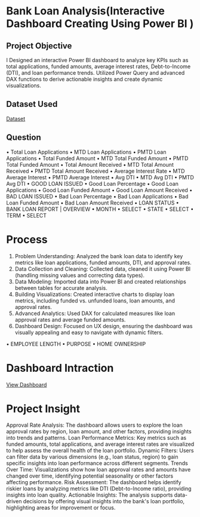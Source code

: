 # Bank Loan Analysis(Interactive Dashboard Creating Using Power BI )

## Project Objective
I Designed an interactive Power BI dashboard to analyze key KPIs such as total applications, funded amounts, average interest rates, Debt-to-Income (DTI), and loan performance trends. Utilized Power Query and advanced DAX functions to derive actionable insights and create dynamic visualizations.

## Dataset Used
<a href="https://github.com/Aklakh123/Bank-Loan-Ananlysis-Dashboard/blob/main/financial_loan%20(1).csv">Dataset</a>

## Question
•	Total Loan Applications 
•	MTD Loan Applications 
•	PMTD Loan Applications
•	Total Funded Amount 
•	MTD Total Funded Amount
•	PMTD Total Funded Amount
•	Total Amount Received
•	MTD Total Amount Received
•	PMTD Total Amount Received
•	Average Interest Rate
•	MTD Average Interest
•	PMTD Average Interest
•	Avg DTI
•	MTD Avg DTI
•	PMTD Avg DTI
•	GOOD LOAN ISSUED
•	Good Loan Percentage
•	Good Loan Applications
•	Good Loan Funded Amount
•	Good Loan Amount Received
•	BAD LOAN ISSUED
•	Bad Loan Percentage 
•	Bad Loan Applications 
•	Bad Loan Funded Amount 
•	Bad Loan Amount Received
•	LOAN STATUS
•	BANK LOAN REPORT | OVERVIEW
•	MONTH
•	SELECT 
•	STATE
•	SELECT 
•	TERM
•	SELECT 

# Process
1.	Problem Understanding: Analyzed the bank loan data to identify key metrics like loan applications, funded amounts, DTI, and approval rates.
2.	Data Collection and Cleaning: Collected data, cleaned it using Power BI (handling missing values and correcting data types).
3.	Data Modeling: Imported data into Power BI and created relationships between tables for accurate analysis.
4.	Building Visualizations: Created interactive charts to display loan metrics, including funded vs. unfunded loans, loan amounts, and approval rates.
5.	Advanced Analytics: Used DAX for calculated measures like loan approval rates and average funded amounts.
6.	Dashboard Design: Focused on UX design, ensuring the dashboard was visually appealing and easy to navigate with dynamic filters.

•	EMPLOYEE LENGTH
•	PURPOSE
•	HOME OWNERSHIP

# Dashboard Intraction
<a href="https://github.com/Aklakh123/Bank-Loan-Ananlysis-Dashboard/blob/main/project_report.pdf">View Dashboard</a>

# Project Insight
Approval Rate Analysis: The dashboard allows users to explore the loan approval rates by region, loan amount, and other factors, providing insights into trends and patterns.
Loan Performance Metrics: Key metrics such as funded amounts, total applications, and average interest rates are visualized to help assess the overall health of the loan portfolio.
Dynamic Filters: Users can filter data by various dimensions (e.g., loan status, region) to gain specific insights into loan performance across different segments.
Trends Over Time: Visualizations show how loan approval rates and amounts have changed over time, identifying potential seasonality or other factors affecting performance.
Risk Assessment: The dashboard helps identify riskier loans by analyzing metrics like DTI (Debt-to-Income ratio), providing insights into loan quality.
Actionable Insights: The analysis supports data-driven decisions by offering visual insights into the bank's loan portfolio, highlighting areas for improvement or focus.
